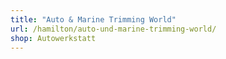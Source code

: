 ```yaml
---
title: "Auto & Marine Trimming World"
url: /hamilton/auto-und-marine-trimming-world/
shop: Autowerkstatt
---
```

